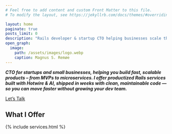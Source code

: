 ```yaml
---
# Feel free to add content and custom Front Matter to this file.
# To modify the layout, see https://jekyllrb.com/docs/themes/#overriding-theme-defaults

layout: home
paginate: true
posts_limit: 0
description: "Rails developer & startup CTO helping businesses scale through clean, maintainable systems. I also write about entrepreneurship, tech, and building a meaningful, independent life."
open_graph:
  image:
    path: /assets/images/logo.webp
    caption: Magnus S. Remøe
---
```


<section>
  <p>
    <strong><em>
      CTO for startups and small businesses, helping you build fast, scalable products – from MVPs to microservices.
      I offer productized Rails services built with Hotwire & AI, shipped in weeks with clean, maintainable code — so you can move faster without growing your dev team.
    </em></strong>
  </p>
  <a href="mailto:mremoe@gmail.com" class="cta-button">
    Let’s Talk
  </a>
</section>


<section class="services">
  <h2>What I Offer</h2>
  {% include services.html %}
</section>